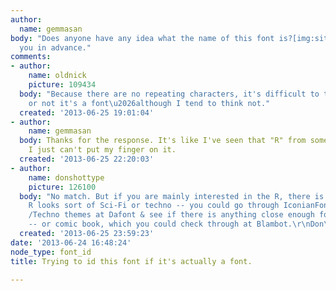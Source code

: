 ```yaml
---
author:
  name: gemmasan
body: "Does anyone have any idea what the name of this font is?[img:sites/default/files/old-images/storm_4596.png]\r\n\r\nThank
  you in advance."
comments:
- author:
    name: oldnick
    picture: 109434
  body: "Because there are no repeating characters, it's difficult to tell whether
    or not it's a font\u2026although I tend to think not."
  created: '2013-06-25 19:01:04'
- author:
    name: gemmasan
  body: Thanks for the response. It's like I've seen that "R" from somewhere else.
    I just can't put my finger on it.
  created: '2013-06-25 22:20:03'
- author:
    name: donshottype
    picture: 126100
  body: "No match. But if you are mainly interested in the R, there is some hope.
    R looks sort of Sci-Fi or techno -- you could go through IconianFonts or the Sci-Fi
    /Techno themes at Dafont & see if there is anything close enough for you to like
    -- or comic book, which you could check through at Blambot.\r\nDon\r\n"
  created: '2013-06-25 23:59:23'
date: '2013-06-24 16:48:24'
node_type: font_id
title: Trying to id this font if it's actually a font.

---
```

